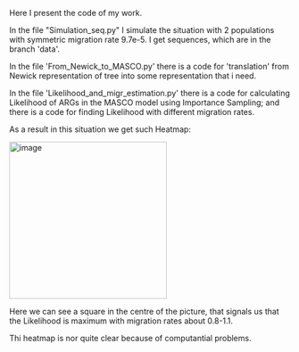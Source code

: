 Here I present the code of my work.

In the file "Simulation_seq.py" I simulate the situation with 2 populations with symmetric migration rate 9.7e-5. I get sequences, which are in the branch 'data'.

In the file 'From_Newick_to_MASCO.py' there is a code for 'translation' from Newick representation of tree into some representation that i need.

In the file 'Likelihood_and_migr_estimation.py' there is a code for calculating Likelihood of ARGs in the MASCO model using Importance Sampling; and there is a code
for finding Likelihood with different migration rates.

As a result in this situation we get such Heatmap:

<img width="282" alt="image" src="https://user-images.githubusercontent.com/82202781/172449998-122e2cdb-6bab-4904-9276-88ed3479a403.png">

Here we can see a square in the centre of the picture, that signals us that the Likelihood is maximum with migration rates about 0.8-1.1.

Thi heatmap is nor quite clear because of computantial problems.
